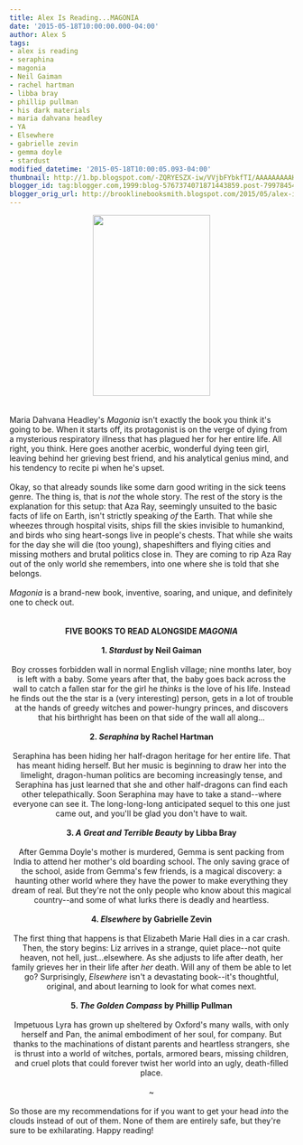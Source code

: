 ```yaml
---
title: Alex Is Reading...MAGONIA
date: '2015-05-18T10:00:00.000-04:00'
author: Alex S
tags:
- alex is reading
- seraphina
- magonia
- Neil Gaiman
- rachel hartman
- libba bray
- phillip pullman
- his dark materials
- maria dahvana headley
- YA
- Elsewhere
- gabrielle zevin
- gemma doyle
- stardust
modified_datetime: '2015-05-18T10:00:05.093-04:00'
thumbnail: http://1.bp.blogspot.com/-ZQRYESZX-iw/VVjbFYbkfTI/AAAAAAAAAHk/hrhLXaCFo_U/s72-c/magoniacover.jpg
blogger_id: tag:blogger.com,1999:blog-5767374071871443859.post-7997845483886524306
blogger_orig_url: http://brooklinebooksmith.blogspot.com/2015/05/alex-is-readingmagonia.html
---
```


<div style="text-align: center;"><div class="separator" style="clear: both; text-align: center;"><a href="http://1.bp.blogspot.com/-ZQRYESZX-iw/VVjbFYbkfTI/AAAAAAAAAHk/hrhLXaCFo_U/s1600/magoniacover.jpg" imageanchor="1" style="margin-left: 1em; margin-right: 1em;"><img border="0" height="320" src="http://1.bp.blogspot.com/-ZQRYESZX-iw/VVjbFYbkfTI/AAAAAAAAAHk/hrhLXaCFo_U/s320/magoniacover.jpg" width="208" /></a></div><br /></div><div style="text-align: center;"><br /></div><div style="text-align: left;">Maria Dahvana Headley's <i>Magonia</i> isn't exactly the book you think it's going to be. When it starts off, its protagonist is on the verge of dying from a mysterious respiratory illness that has plagued her for her entire life. All right, you think. Here goes another acerbic, wonderful dying teen girl, leaving behind her grieving best friend, and his analytical genius mind, and his tendency to recite pi when he's upset.<br /><br />Okay, so that already sounds like some darn good writing in the sick teens genre. The thing is, that is <i>not</i> the whole story. The rest of the story is the explanation for this setup: that Aza Ray, seemingly unsuited to the basic facts of life on Earth, isn't strictly speaking <i>of</i> the Earth. That while she wheezes through hospital visits, ships fill the skies invisible to humankind, and birds who sing heart-songs live in people's chests. That while she waits for the day she will die (too young), shapeshifters and flying cities and missing mothers and brutal politics close in. They are coming to rip Aza Ray out of the only world she remembers, into one where she is told that she belongs.<br /><br /><i>Magonia</i> is a brand-new book, inventive, soaring, and unique, and definitely one to check out.</div><div style="text-align: center;"><br /><br /></div><div style="text-align: center;"><b>FIVE BOOKS TO READ ALONGSIDE <i>MAGONIA</i></b></div><div style="text-align: center;"><br /></div><div style="text-align: center;"><b>1. <i>Stardust </i>by Neil Gaiman</b><br /><br />Boy crosses forbidden wall in normal English village; nine months later, boy is left with a baby. Some years after that, the baby goes back across the wall to catch a fallen star for the girl he <i>thinks</i> is the love of his life. Instead he finds out the the star is a (very interesting) person, gets in a lot of trouble at the hands of greedy witches and power-hungry princes, and discovers that his birthright has been on that side of the wall all along...<br /><br /></div><div style="text-align: center;"><b>2. <i>Seraphina </i>by Rachel Hartman</b><br /><br />Seraphina has been hiding her half-dragon heritage for her entire life. That has meant hiding herself. But her music is beginning to draw her into the limelight, dragon-human politics are becoming increasingly tense, and Seraphina has just learned that she and other half-dragons can find each other telepathically. Soon Seraphina may have to take a stand--where everyone can see it. The long-long-long anticipated sequel to this one just came out, and you'll be glad you don't have to wait.<br /><br /></div><div style="text-align: center;"><b>3. <i>A Great and Terrible Beauty</i> by Libba Bray</b><br /><br />After Gemma Doyle's mother is murdered, Gemma is sent packing from India to attend her mother's old boarding school. The only saving grace of the school, aside from Gemma's few friends, is a magical discovery: a haunting other world where they have the power to make everything they dream of real. But they're not the only people who know about this magical country--and some of what lurks there is deadly and heartless. <br /><br /></div><div style="text-align: center;"><b>4. <i>Elsewhere </i>by Gabrielle Zevin</b><br /><br />The first thing that happens is that Elizabeth Marie Hall dies in a car crash. Then, the story begins: Liz arrives in a strange, quiet place--not quite heaven, not hell, just...elsewhere. As she adjusts to life after death, her family grieves her in their life after <i>her</i> death. Will any of them be able to let go? Surprisingly, <i>Elsewhere</i> isn't a devastating book--it's thoughtful, original, and about learning to look for what comes next. <br /><br /></div><div style="text-align: center;"><b>5. <i>The Golden Compass </i>by Phillip Pullman</b><br /><br />Impetuous Lyra has grown up sheltered by Oxford's many walls, with only herself and Pan, the animal embodiment of her soul, for company. But thanks to the machinations of distant parents and heartless strangers, she is thrust into a world of witches, portals, armored bears, missing children, and cruel plots that could forever twist her world into an ugly, death-filled place.<br /><br />~<br /><br /><div style="text-align: left;">So those are my recommendations for if you want to get your head <i>into </i>the clouds instead of out of them. None of them are entirely safe, but they're sure to be exhilarating. Happy reading!</div></div>